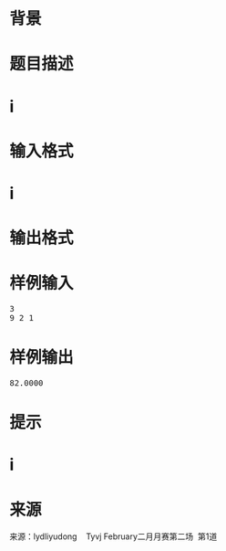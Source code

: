 
<span style="font-size:16px;"></span> 

# 背景



# 题目描述



# i



# 输入格式



# i



# 输出格式



# 样例输入


<pre>3
9 2 1
</pre>

# 样例输出


<pre>82.0000</pre>

# 提示



# i



# 来源


<p>
	<span style="font-size:14px;">来源：lydliyudong    Tyvj February二月月赛第二场  第1道</span> 
</p>
